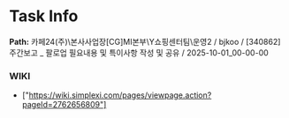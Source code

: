 # Task Info

**Path:** 카페24(주)\본사사업장\[CG]MI본부\Y쇼핑센터팀\운영2 / bjkoo / [340862] 주간보고 _ 팔로업 필요내용 및 특이사항 작성 및 공유 / 2025-10-01_00-00-00

### WIKI
- ["https://wiki.simplexi.com/pages/viewpage.action?pageId=2762656809"]

